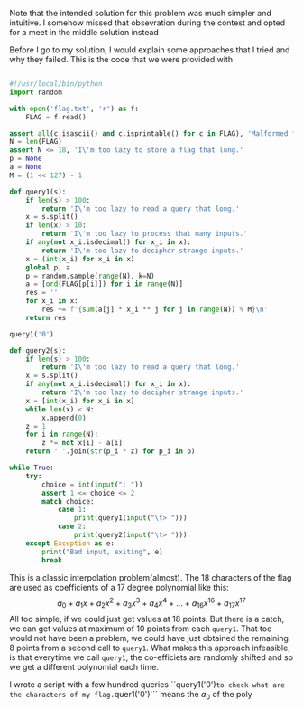 Note that the intended solution for this problem was much simpler and intuitive. I somehow missed that obsevration during the contest and opted for a meet in the middle solution instead

Before I go to my solution, I would explain some approaches that I tried and why they failed. This is the code that we were provided with
```python

#!/usr/local/bin/python
import random

with open('flag.txt', 'r') as f:
	FLAG = f.read()

assert all(c.isascii() and c.isprintable() for c in FLAG), 'Malformed flag'
N = len(FLAG)
assert N <= 18, 'I\'m too lazy to store a flag that long.'
p = None
a = None
M = (1 << 127) - 1

def query1(s):
	if len(s) > 100:
		return 'I\'m too lazy to read a query that long.'
	x = s.split()
	if len(x) > 10:
		return 'I\'m too lazy to process that many inputs.'
	if any(not x_i.isdecimal() for x_i in x):
		return 'I\'m too lazy to decipher strange inputs.'
	x = (int(x_i) for x_i in x)
	global p, a
	p = random.sample(range(N), k=N)
	a = [ord(FLAG[p[i]]) for i in range(N)]
	res = ''
	for x_i in x:
		res += f'{sum(a[j] * x_i ** j for j in range(N)) % M}\n'
	return res

query1('0')

def query2(s):
	if len(s) > 100:
		return 'I\'m too lazy to read a query that long.'
	x = s.split()
	if any(not x_i.isdecimal() for x_i in x):
		return 'I\'m too lazy to decipher strange inputs.'
	x = [int(x_i) for x_i in x]
	while len(x) < N:
		x.append(0)
	z = 1
	for i in range(N):
		z *= not x[i] - a[i]
	return ' '.join(str(p_i * z) for p_i in p)

while True:
	try:
		choice = int(input(": "))
		assert 1 <= choice <= 2
		match choice:
			case 1:
				print(query1(input("\t> ")))
			case 2:
				print(query2(input("\t> ")))
	except Exception as e:
		print("Bad input, exiting", e)
		break
```

This is a classic interpolation problem(almost). The 18 characters of the flag are used as coefficients of a 17 degree polynomial like this:
$$ a_0 + a_1x + a_2x^2 + a_3x^3 + a_4x^4 + ... + a_16x^16 + a_17x^17 $$
All too simple, if we could just get values at 18 points. But there is a catch, we can get values at maximum of 10 points from each ```query1```. That too would not have been a problem, we could have just obtained the remaining 8 points from a second call to ```query1```. What makes this approach infeasible, is that everytime we call ```query1```, the co-efficiets are randomly
shifted and so we get a different polynomial each time.

I wrote a script with a few hundred queries ``query1('0')``` to check what are the characters of my flag. ```quer1('0')``` means the $a_0$ of the poly                                                        








